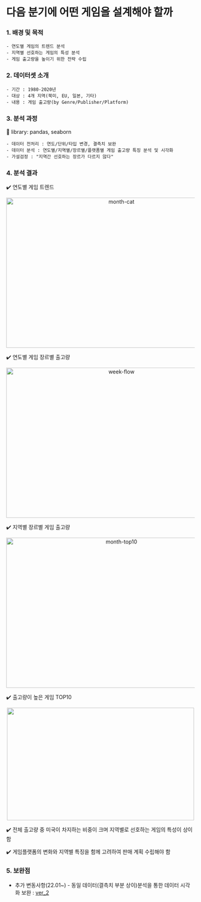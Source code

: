 

# 다음 분기에 어떤 게임을 설계해야 할까

### 1. 배경 및 목적
```
- 연도별 게임의 트렌드 분석
- 지역별 선호하는 게임의 특성 분석
- 게임 출고량을 높이기 위한 전략 수립
```

### 2. 데이터셋 소개
```
- 기간 : 1980-2020년
- 대상 : 4개 지역(북미, EU, 일본, 기타)
- 내용 : 게임 출고량(by Genre/Publisher/Platform)
```

### 3. 분석 과정
:rocket: library: pandas, seaborn
```
- 데이터 전처리 : 연도/단위/타입 변경, 결측치 보완
- 데이터 분석 : 연도별/지역별/장르별/플랫폼별 게임 출고량 특징 분석 및 시각화
- 가설검정 : "지역간 선호하는 장르가 다르지 않다"  
```

### 4. 분석 결과

:heavy_check_mark: 연도별 게임 트렌드 
<center><img width = '600' height = '400' alt="month-cat" src="https://user-images.githubusercontent.com/83687942/163317294-be401a80-d0d9-4218-9e5d-97aa7895bc2c.png"></center>
   
:heavy_check_mark: 연도별 게임 장르별 출고량 
<center><img width="600" height= '400' alt="week-flow" src="https://user-images.githubusercontent.com/83687942/163317762-f0bfc114-9587-476c-bb42-47478e6baf3f.png"></center>

:heavy_check_mark: 지역별 장르별 게임 출고량 
<center><img width="600" height= '400' alt="month-top10" src="https://user-images.githubusercontent.com/83687942/163317849-3a266931-4b72-4463-85aa-4e28b4bc21af.png"></center>

:heavy_check_mark: 출고량이 높은 게임 TOP10 
<center><img width="500" height= '300' src = 'https://user-images.githubusercontent.com/83687942/163318431-ddad0068-c093-46a0-b234-43ab6b739eb2.PNG'></center>

:heavy_check_mark: 전체 출고량 중 미국이 차지하는 비중이 크며 지역별로 선호하는 게임의 특성이 상이함 
     
:heavy_check_mark: 게임플랫폼의 변화와 지역별 특징을 함께 고려하여 판매 계획 수립해야 함 

### 5. 보완점
* 추가 변동사항(22.01~) - 동일 데이터(결측치 부분 상이)분석을 통한 데이터 시각화 보완 : [ver_2](https://github.com/pitapatat/Data_Analysis_Visualization/blob/main/%5BDA%5D_video_game_sales/%5BDA%5D_video_game_sales_ver_2.ipynb)
 
